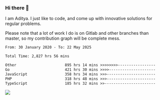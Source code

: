 ### Hi there 👋

I am Aditya. I just like to code, and come up with innovative solutions for regular problems.

Please note that a lot of work I do is on Gitlab and other branches than master, so my contribution graph will be complete mess.

<!--START_SECTION:waka-->

```txt
From: 30 January 2020 - To: 22 May 2025

Total Time: 2,827 hrs 56 mins

Other                      895 hrs 14 mins >>>>>>>>-----------------   31.66 %
Go                         421 hrs 30 mins >>>>---------------------   14.90 %
JavaScript                 358 hrs 34 mins >>>----------------------   12.68 %
PHP                        318 hrs 48 mins >>>----------------------   11.27 %
TypeScript                 185 hrs 32 mins >>-----------------------   06.56 %
```

<!--END_SECTION:waka-->

![](https://komarev.com/ghpvc/?username=BrainBuzzer)

